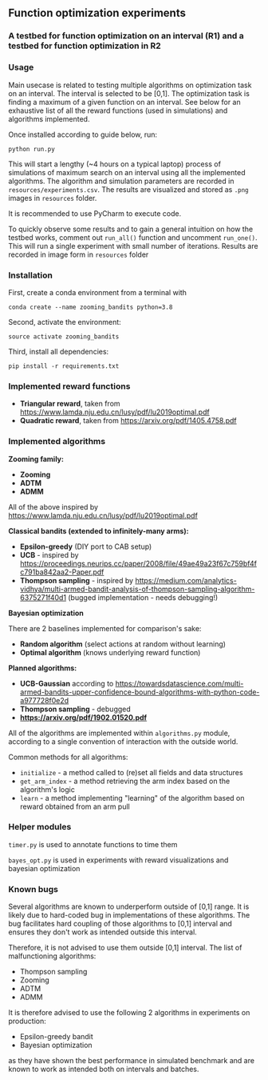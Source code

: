 ## Function optimization experiments

### A testbed for function optimization on an interval (R1) and a testbed for function optimization in R2

### Usage

Main usecase is related to testing multiple algorithms on optimization task
on an interval. The interval is selected to be [0,1]. The optimization task is
finding a maximum of a given function on an interval. See below for an exhaustive 
list of all the reward functions (used in simulations) and algorithms implemented.

Once installed according to guide below, run:
```
python run.py
```
This will start a lengthy (~4 hours on a typical laptop) process of
simulations of maximum search on an interval using all the 
implemented algorithms. The algorithm and simulation parameters are
recorded in `resources/experiments.csv`. The results are visualized and 
stored as `.png` images in `resources` folder. 

It is recommended to use PyCharm to execute code.

To quickly observe some results and to gain a general intuition on how
the testbed works, comment out `run_all()` function and uncomment `run_one()`.
This will run a single experiment with small number of iterations. Results
are recorded in image form in `resources` folder


### Installation
First, create a conda environment from a terminal with
```
conda create --name zooming_bandits python=3.8
```
Second, activate the environment:
```
source activate zooming_bandits
```

Third, install all dependencies:
```
pip install -r requirements.txt
```

### Implemented reward functions

- **Triangular reward**, taken from https://www.lamda.nju.edu.cn/lusy/pdf/lu2019optimal.pdf
- **Quadratic reward**, taken from https://arxiv.org/pdf/1405.4758.pdf


### Implemented algorithms

**Zooming family:**
- **Zooming**
- **ADTM**
- **ADMM**

All of the above inspired by https://www.lamda.nju.edu.cn/lusy/pdf/lu2019optimal.pdf

**Classical bandits (extended to infinitely-many arms):**
- **Epsilon-greedy** (DIY port to CAB setup)
- **UCB** - inspired by https://proceedings.neurips.cc/paper/2008/file/49ae49a23f67c759bf4fc791ba842aa2-Paper.pdf
- **Thompson sampling** - inspired by https://medium.com/analytics-vidhya/multi-armed-bandit-analysis-of-thompson-sampling-algorithm-6375271f40d1
  (bugged implementation - needs debugging!)

**Bayesian optimization** 

There are 2 baselines implemented for comparison's sake:
- **Random algorithm** (select actions at random without learning)
- **Optimal algorithm** (knows underlying reward function)

**Planned algorithms:**
- **UCB-Gaussian** according to https://towardsdatascience.com/multi-armed-bandits-upper-confidence-bound-algorithms-with-python-code-a977728f0e2d
- **Thompson sampling** - debugged
- **https://arxiv.org/pdf/1902.01520.pdf**

All of the algorithms are implemented within `algorithms.py` module, according to a single
convention of interaction with the outside world.

Common methods for all algorithms:
* `initialize` - a method called to (re)set all fields and data structures
* `get_arm_index` - a method retrieving the arm index based on the algorithm's logic
* `learn` - a method implementing "learning" of the algorithm based on reward obtained from an arm pull

### Helper modules

`timer.py` is used to annotate functions to time them

`bayes_opt.py` is used in experiments with reward visualizations and bayesian optimization


### Known bugs

Several algorithms are known to underperform outside of [0,1] range.
It is likely due to hard-coded bug in implementations of these algorithms.
The bug facilitates hard coupling of those algorithms to [0,1] interval
and ensures they don't work as intended outside this interval.

Therefore, it is not advised to use them outside [0,1] interval.
The list of malfunctioning algorithms:

 - Thompson sampling
 - Zooming
 - ADTM
 - ADMM

It is therefore advised to use the following 2 algorithms in experiments
on production:
 - Epsilon-greedy bandit
 - Bayesian optimization

as they have shown the best performance in simulated benchmark
and are known to work as intended both on intervals and batches.   
